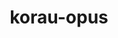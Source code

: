 ---
layout: module
title: korau-opus
link: https://github.com/korlibs/korge-audio-formats/tree/main/korau-opus
---